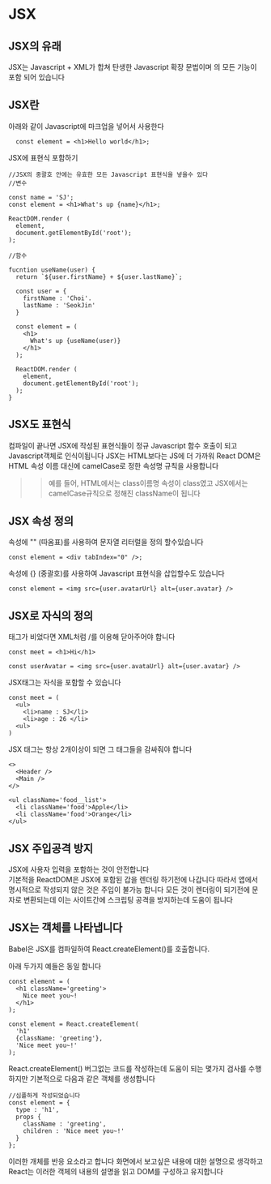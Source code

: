 # JSX

## JSX의 유래
JSX는 Javascript + XML가 합쳐 탄생한 Javascript 확장 문법이며 의 모든 기능이 포함 되어 있습니다

## JSX란

아래와 같이 Javascript에 마크업을 넣어서 사용한다

```
  const element = <h1>Hello world</h1>;
```

JSX에 표현식 포함하기

```
//JSX의 중괄호 안에는 유효한 모든 Javascript 표현식을 넣을수 있다
//변수 

const name = 'SJ';
const element = <h1>What's up {name}</h1>;  

ReactDOM.render (
  element,
  document.getElementById('root');
);
```

```
//함수

fucntion useName(user) {
  return `${user.firstName} + ${user.lastName}`;

  const user = {
    firstName : 'Choi'.
    lastName : 'SeokJin'
  }

  const element = (
    <h1>
      What's up {useName(user)}
    </h1>
  );

  ReactDOM.render (
    element,
    document.getElementById('root');
  );
}
```

## JSX도 표현식
컴파일이 끝나면 JSX에 작성된 표현식들이 정규 Javascript 함수 호출이 되고 Javascript객체로 인식이됩니다
JSX는 HTML보다는 JS에 더 가까워 React DOM은 HTML 속성 이름 대신에 camelCase로 정한 속성명 규칙을 사용합니다 
>> 예를 들어, HTML에서는 class이름명 속성이 class였고 JSX에서는 camelCase규칙으로 정해진 className이 됩니다

## JSX 속성 정의
속성에 "" (따옴표)를 사용하여 문자열 리터럴을 정의 할수있습니다 
```
const element = <div tabIndex="0" />;
```

속성에 {} (중괄호)를 사용하여 Javascript 표현식을 삽입할수도 있습니다
```
const element = <img src={user.avatarUrl} alt={user.avatar} />
```

## JSX로 자식의 정의

태그가 비었다면 XML처럼 /를 이용해 닫아주어야 합니다
```
const meet = <h1>Hi</h1> 

const userAvatar = <img src={user.avataUrl} alt={user.avatar} />
```

JSX태그는 자식을 포함할 수 있습니다

```
const meet = (
  <ul>
    <li>name : SJ</li>
    <li>age : 26 </li>
  <ul>
)
```
JSX 태그는 항상 2개이상이 되면 그 태그들을 감싸줘야 합니다 

```
<>
  <Header />
  <Main />
</>

<ul className='food__list'>
  <li className='food'>Apple</li>
  <li className='food'>Orange</li>
</ul>
```

## JSX 주입공격 방지

JSX에 사용자 입력을 포함하는 것이 안전합니다  
기본적을 ReactDOM은 JSX에 포함된 갑을 렌더링 하기전에 나갑니다 따라서 앱에서 명시적으로 작성되지 않은 것은 주입이 불가능 합니다 모든 것이 렌더링이 되기전에 문자로 변환되는데 이는 사이트간에 스크립팅 공격을 방지하는데 도움이 됩니다

## JSX는 객체를 나타냅니다

Babel은 JSX를 컴파일하여 React.createElement()를 호출합니다.

아래 두가지 예들은 동일 합니다
```
const element = (
  <h1 className='greeting'>
    Nice meet you~!
  </h1> 
);
```

```
const element = React.createElement(
  'h1'
  {className: 'greeting'},
  'Nice meet you~!'
);
```

React.createElement() 버그없는 코드를 작성하는데 도움이 되는 몇가지 검사를 수행하지만 기본적으로 다음과 같은 객체를 생성합니다

```
//심플하게 작성되었습니다
const element = {
  type : 'h1',
  props {
    className : 'greeting',
    children : 'Nice meet you~!'
  }
};
```
이러한 개체를 반응 요소라고 합니다 화면에서 보고싶은 내용에 대한 설명으로 생각하고 React는 이러한 객체의 내용의 설명을 읽고 DOM를 구성하고 유지합니다